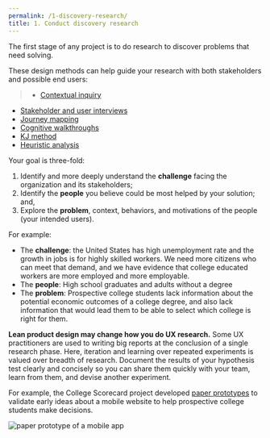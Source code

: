```yaml
---
permalink: /1-discovery-research/
title: 1. Conduct discovery research
---
```

The first stage of any project is to do research to discover problems that need solving.

These design methods can help guide your research with both stakeholders and possible end users:

>- [Contextual inquiry](https://methods.18f.gov/contextual-inquiry/)[](https://methods.18f.gov/bodystorming/) 
- [Stakeholder and user interviews](https://methods.18f.gov/stakeholder-and-user-interviews/) 
- [Journey mapping](https://methods.18f.gov/journey-mapping/) 
- [Cognitive walkthroughs](https://methods.18f.gov/cognitive-walkthrough/) 
- [KJ method](https://methods.18f.gov/kj-method/) 
- [Heuristic analysis ](https://methods.18f.gov/heuristic-analysis/) 

Your goal is three-fold: 

1. Identify and more deeply understand the **challenge** facing the organization and its stakeholders;
2. Identify the **people** you believe could be most helped by your solution; and,
3. Explore the **problem**, context, behaviors, and motivations of the people (your intended users).

For example:

* The **challenge**: the United States has high unemployment rate and the growth in jobs is for highly skilled workers. We need more citizens who can meet that demand, and we have evidence that college educated workers are more employed and more employable.
* The **people**: High school graduates and adults without a degree
* The **problem**: Prospective college students lack information about the potential economic outcomes of a college degree, and also lack information that would lead them to be able to select which college is right for them. 

**Lean product design may change how you do UX research.** Some UX practitioners are used to writing big reports at the conclusion of a single research phase. Here, iteration and learning over repeated experiments is valued over breadth of research. Document the results of your hypothesis test clearly and concisely so you can share them quickly with your team, learn from them, and devise another experiment. 

For example, the College Scorecard project developed [paper prototypes](http://blog.ed.gov/2015/09/under-the-hood-building-a-new-college-scorecard-with-students/) to validate early ideas about a mobile website to help prospective college students make decisions.

![paper prototype of a mobile app](https://www.whitehouse.gov/sites/whitehouse.gov/files/images/Scorecard%20Demo.png)

